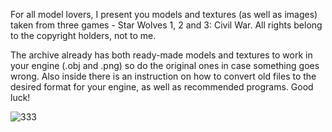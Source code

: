For all model lovers, I present you models and textures (as well as images) taken from three games - Star Wolves 1, 2 and 3: Civil War. All rights belong to the copyright holders, not to me.

The archive already has both ready-made models and textures to work in your engine (.obj and .png) so do the original ones in case something goes wrong. 
Also inside there is an instruction on how to convert old files to the desired format for your engine, as well as recommended programs.
Good luck!

![333](https://github.com/Poitreqm/Star-Wolves-Modding/assets/23151017/1ef22b82-d957-4f8f-80b3-00a888d1d4c6)

